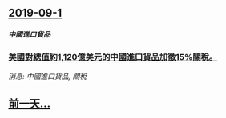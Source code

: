 ## [2019-09-1](/news/2019/09/1/index.md)

##### 中國進口貨品
### [美國對總值約1,120億美元的中國進口貨品加徵15%關稅。 ](/news/2019/09/1/美國對總值約1120億美元的中國進口貨品加徵15-關稅.md)
_消息: 中國進口貨品, 關稅_

## [前一天...](/news/2019/08/30/index.md)


